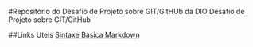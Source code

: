 #Repositório do Desafio de Projeto sobre GIT/GitHUb da DIO
Desafio de Projeto sobre GIT/GitHub

##Links Uteis
[Sintaxe Basica Markdown](https://www.markdownguide.org/)
